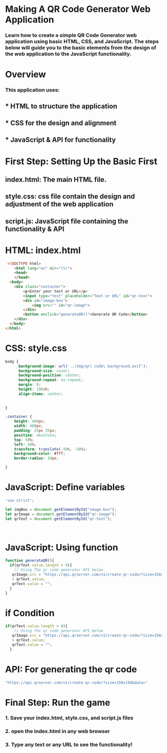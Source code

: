 # Making A QR Code Generator Web Application

### Learn how to create a simple QR Code Generator web application using basic HTML, CSS, and JavaScript. The steps below will guide you to the basic elements from the design of the web application to the JavaScript functionality.

# Overview

### This application uses:

##  * HTML to structure the application
## * CSS for the design and alignment
## * JavaScript & API for functionality 

#  First Step: Setting Up the Basic First

## index.html: The main HTML file.
## style.css: css file contain the design and adjustment of        the web application
## script.js: JavaScript file containing the functionality & API


# HTML: index.html

```Html
 <!DOCTYPE html>
    <html lang="en" dir="ltr">
    <head>
    </head>
  <body>
    <div class="container">
        <p>Enter your text or URL</p>
        <input type="text" placeholder="Text or URL" id="qr-text">
        <div id="image-box">
            <img src="" id="qr-image">
        </div>
        <button onclick="generateQR()">Generate QR Code</button>
    </div>   
  </body>
</html>
```

# CSS: style.css

```CSS
body {
      background-image: url('../img/qr\ code\ background.avif');  
      background-size: cover;                    
      background-position: center;              
      background-repeat: no-repeat;             
      margin: 0;                                
      height: 100vh;
      align-items: center;                                       
      
                                    
}

.container {
    height: 400px;
    width: 400px;
    padding: 25px 35px;
    position: absolute;
    top: 50%;
    left: 50%;
    transform: translate(-50%, -50%);
    background-color: #fff;
    border-radius: 10px;

}
```
# JavaScript: Define variables 

```JavaScript
'use strict';

let imgBox = document.getElementById("image-box");
let qrImage = document.getElementById("qr-image");
let qrText = document.getElementById("qr-text");




```

# JavaScript: Using function

```JavaScript
function generateQR(){
  if(qrText.value.length > 0){
    // Using The qr code generator API below
   qrImage.src = "https://api.qrserver.com/v1/create-qr-code/?size=150x150&data="
   + qrText.value;
   qrText.value = "";
  } 
}

```
# if Condition

```javaScript
if(qrText.value.length > 0){
    // Using The qr code generator API below
   qrImage.src = "https://api.qrserver.com/v1/create-qr-code/?size=150x150&data="
   + qrText.value;
   qrText.value = "";
  } 
```


# API: For generating the qr code

```JavaScript
"https://api.qrserver.com/v1/create-qr-code/?size=150x150&data="

```
# Final Step: Run the game

### 1. Save your index.html, style.css, and script.js files
### 2. open the index.html in any web browser
### 3. Type any text or any URL to see the functionality!



